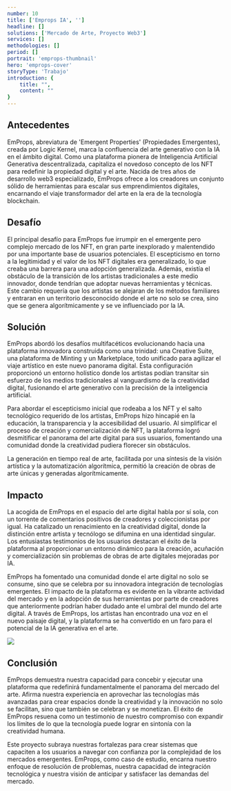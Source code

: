 ```yaml
---
number: 10
title: ['Emprops IA', '']
headline: []
solutions: ['Mercado de Arte, Proyecto Web3']
services: []
methodologies: []
period: []
portrait: 'emprops-thumbnail'
hero: 'emprops-cover'
storyType: 'Trabajo'
introduction: {
    title: "",
    content: ""
}
---
```



## Antecedentes

EmProps, abreviatura de 'Emergent Properties' (Propiedades Emergentes), creada por Logic Kernel, marca la confluencia del arte generativo con la IA en el ámbito digital. Como una plataforma pionera de Inteligencia Artificial Generativa descentralizada, capitaliza el novedoso concepto de los NFT para redefinir la propiedad digital y el arte. Nacida de tres años de desarrollo web3 especializado, EmProps ofrece a los creadores un conjunto sólido de herramientas para escalar sus emprendimientos digitales, encarnando el viaje transformador del arte en la era de la tecnología blockchain.

## Desafío

El principal desafío para EmProps fue irrumpir en el emergente pero complejo mercado de los NFT, en gran parte inexplorado y malentendido por una importante base de usuarios potenciales. El escepticismo en torno a la legitimidad y el valor de los NFT digitales era generalizado, lo que creaba una barrera para una adopción generalizada. Además, existía el obstáculo de la transición de los artistas tradicionales a este medio innovador, donde tendrían que adoptar nuevas herramientas y técnicas. Este cambio requería que los artistas se alejaran de los métodos familiares y entraran en un territorio desconocido donde el arte no solo se crea, sino que se genera algorítmicamente y se ve influenciado por la IA.

## Solución

EmProps abordó los desafíos multifacéticos evolucionando hacia una plataforma innovadora construida como una trinidad: una Creative Suite, una plataforma de Minting y un Marketplace, todo unificado para agilizar el viaje artístico en este nuevo panorama digital. Esta configuración proporcionó un entorno holístico donde los artistas podían transitar sin esfuerzo de los medios tradicionales al vanguardismo de la creatividad digital, fusionando el arte generativo con la precisión de la inteligencia artificial.

Para abordar el escepticismo inicial que rodeaba a los NFT y el salto tecnológico requerido de los artistas, EmProps hizo hincapié en la educación, la transparencia y la accesibilidad del usuario. Al simplificar el proceso de creación y comercialización de NFT, la plataforma logró desmitificar el panorama del arte digital para sus usuarios, fomentando una comunidad donde la creatividad pudiera florecer sin obstáculos.

La generación en tiempo real de arte, facilitada por una síntesis de la visión artística y la automatización algorítmica, permitió la creación de obras de arte únicas y generadas algorítmicamente.

## Impacto

La acogida de EmProps en el espacio del arte digital habla por sí sola, con un torrente de comentarios positivos de creadores y coleccionistas por igual. Ha catalizado un renacimiento en la creatividad digital, donde la distinción entre artista y tecnólogo se difumina en una identidad singular. Los entusiastas testimonios de los usuarios destacan el éxito de la plataforma al proporcionar un entorno dinámico para la creación, acuñación y comercialización sin problemas de obras de arte digitales mejoradas por IA.

EmProps ha fomentado una comunidad donde el arte digital no solo se consume, sino que se celebra por su innovadora integración de tecnologías emergentes. El impacto de la plataforma es evidente en la vibrante actividad del mercado y en la adopción de sus herramientas por parte de creadores que anteriormente podrían haber dudado ante el umbral del mundo del arte digital. A través de EmProps, los artistas han encontrado una voz en el nuevo paisaje digital, y la plataforma se ha convertido en un faro para el potencial de la IA generativa en el arte.

![](/work/emprops-ia-figure-1.jpg)

## Conclusión

EmProps demuestra nuestra capacidad para concebir y ejecutar una plataforma que redefinirá fundamentalmente el panorama del mercado del arte. Afirma nuestra experiencia en aprovechar las tecnologías más avanzadas para crear espacios donde la creatividad y la innovación no solo se facilitan, sino que también se celebran y se monetizan. El éxito de EmProps resuena como un testimonio de nuestro compromiso con expandir los límites de lo que la tecnología puede lograr en sintonía con la creatividad humana.

Este proyecto subraya nuestras fortalezas para crear sistemas que capaciten a los usuarios a navegar con confianza por la complejidad de los mercados emergentes. EmProps, como caso de estudio, encarna nuestro enfoque de resolución de problemas, nuestra capacidad de integración tecnológica y nuestra visión de anticipar y satisfacer las demandas del mercado.